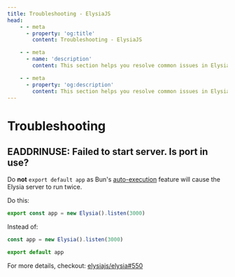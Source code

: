 ```yaml
---
title: Troubleshooting - ElysiaJS
head:
    - - meta
      - property: 'og:title'
        content: Troubleshooting - ElysiaJS

    - - meta
      - name: 'description'
        content: This section helps you resolve common issues in ElysiaJS. Whether you're facing compatibility problems, configuration errors, performance bottlenecks, or bugs from updates, you'll find guidance here. Start by consulting the documentation and community channels for potential solutions. Make use of debugging tools and logs to pinpoint issues. Keeping your environment well-configured and updated can prevent many common problems.

    - - meta
      - property: 'og:description'
        content: This section helps you resolve common issues in ElysiaJS. Whether you're facing compatibility problems, configuration errors, performance bottlenecks, or bugs from updates, you'll find guidance here. Start by consulting the documentation and community channels for potential solutions. Make use of debugging tools and logs to pinpoint issues. Keeping your environment well-configured and updated can prevent many common problems.
---
```


# Troubleshooting

## EADDRINUSE: Failed to start server. Is port in use?

Do **not** `export default app` as Bun's [auto-execution](https://bun.sh/docs/api/http#object-syntax) feature will cause the Elysia server to run twice.

Do this:

```typescript
export const app = new Elysia().listen(3000)
```

Instead of:

```typescript
const app = new Elysia().listen(3000)

export default app
```

For more details, checkout: [elysiajs/elysia#550](https://github.com/elysiajs/elysia/issues/550)
